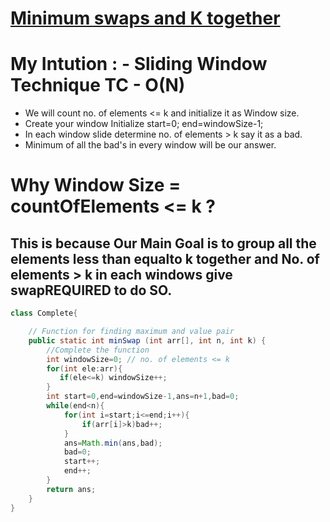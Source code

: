 # **[Minimum swaps and K together](https://practice.geeksforgeeks.org/problems/minimum-swaps-required-to-bring-all-elements-less-than-or-equal-to-k-together4847/1#)**
# My Intution : - Sliding Window Technique TC - O(N)
- We will count no. of elements <= k and initialize it as Window size.
- Create your window Initialize start=0; end=windowSize-1;
- In each window slide determine no. of elements > k say it as a bad.
- Minimum of all the bad's in every window will be our answer.
# Why Window Size = countOfElements <= k ?
## This is because Our Main Goal is to group all the elements less than equalto k together and No. of elements > k in each windows give swapREQUIRED to do SO.
```java
class Complete{

    // Function for finding maximum and value pair
    public static int minSwap (int arr[], int n, int k) {
        //Complete the function
        int windowSize=0; // no. of elements <= k
        for(int ele:arr){
           if(ele<=k) windowSize++; 
        }
        int start=0,end=windowSize-1,ans=n+1,bad=0;
        while(end<n){
            for(int i=start;i<=end;i++){
                if(arr[i]>k)bad++;
            }
            ans=Math.min(ans,bad);
            bad=0;
            start++;
            end++;
        }
        return ans;
    }
}
``` 
